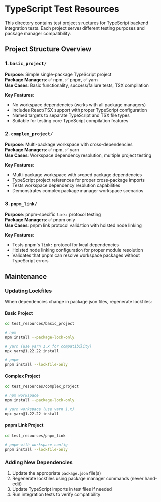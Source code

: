 # TypeScript Test Resources

This directory contains test project structures for TypeScript backend integration tests. Each project serves different testing purposes and package manager compatibility.

## Project Structure Overview

### 1. `basic_project/` 
**Purpose**: Simple single-package TypeScript project  
**Package Managers**: ✅ npm, ✅ pnpm, ✅ yarn  
**Use Cases**: Basic functionality, success/failure tests, TSX compilation

**Key Features**:
- No workspace dependencies (works with all package managers)
- Includes React/TSX support with proper TypeScript configuration
- Named targets to separate TypeScript and TSX file types
- Suitable for testing core TypeScript compilation features

### 2. `complex_project/`
**Purpose**: Multi-package workspace with cross-dependencies  
**Package Managers**: ✅ npm, ✅ yarn  
**Use Cases**: Workspace dependency resolution, multiple project testing

**Key Features**:
- Multi-package workspace with scoped package dependencies
- TypeScript project references for proper cross-package imports
- Tests workspace dependency resolution capabilities
- Demonstrates complex package manager workspace scenarios

### 3. `pnpm_link/`
**Purpose**: pnpm-specific `link:` protocol testing  
**Package Managers**: ✅ pnpm only  
**Use Cases**: pnpm link protocol validation with hoisted node linking

**Key Features**:
- Tests pnpm's `link:` protocol for local dependencies
- Hoisted node linking configuration for proper module resolution
- Validates that pnpm can resolve workspace packages without TypeScript errors

## Maintenance

### Updating Lockfiles

When dependencies change in package.json files, regenerate lockfiles:

#### Basic Project
```bash
cd test_resources/basic_project

# npm
npm install --package-lock-only

# yarn (use yarn 1.x for compatibility)
npx yarn@1.22.22 install

# pnpm  
pnpm install --lockfile-only
```

#### Complex Project  
```bash
cd test_resources/complex_project

# npm workspace
npm install --package-lock-only

# yarn workspace (use yarn 1.x)
npx yarn@1.22.22 install
```

#### pnpm Link Project
```bash
cd test_resources/pnpm_link

# pnpm with workspace config
pnpm install --lockfile-only
```

### Adding New Dependencies

1. Update the appropriate `package.json` file(s)
2. Regenerate lockfiles using package manager commands (never hand-edit)
3. Update TypeScript imports in test files if needed
4. Run integration tests to verify compatibility
